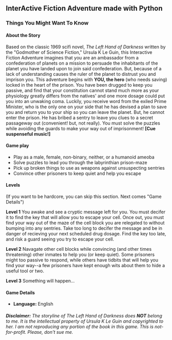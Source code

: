 ## InterActive Fiction Adventure made with Python

### Things You Might Want To Know

#### About the Story
Based on the classic 1969 scifi novel, *The Left Hand of Darkness* written by the "Godmother of Science Fiction," Ursula K Le Guin, this Interactive Fiction Adventure imagines that you are an ambassador from a confederation of planets on a mission to persuade the inhabitants of the planet you have landed upon to join said confederation.  But, because of a lack of understanding causes the ruler of the planet to distrust you and imprison you.  This adventure begins with **YOU, the hero** (who needs saving) locked in the heart of the prison.  You have been drugged to keep you passive, and find that your constitution cannot stand much more as your physiology greatly differs from the natives' and one more dosage could put you into an unwaking coma.  Luckily, you receive word from the exiled Prime Minister, who is the only one on your side that he has devised a plan to save you and return you to your ship so you can leave the planet.  But, he cannot enter the prison.  He has bribed a sentry to leave you clues to a secret passageway out (convenient! but, not really). You must solve the puzzles while avoiding the guards to make your way out of imprisonment! **[Cue suspenseful music!]**

#### Game play
* Play as a male, female, non-binary, neither, or a humanoid ameoba
* Solve puzzles to lead you through the labyrinthian prison-maze
* Pick up broken things to use as weapons against unsuspecting sentries
* Convince other prisoners to keep quiet and help you escape

#### Levels
(If you want to be hardcore, you can skip this section. Next comes "Game Details")

**Level 1**
You awake and see a cryptic message left for you. You must decifer it to find the key that will allow you to escape your cell.  Once out, you must find your way out of the maze of the cell block you are relegated to without bumping into any sentries.  Take too long to decifer the message and be in danger of recieving your next scheduled drug dosage. Find the key too late, and risk a guard seeing you try to escape your cell.

**Level 2**
Navagate other cell blocks while convincing (and other times threatening) other inmates to help you (or keep quiet).  Some prisoners might too passive to respond, while others have tidbits that will help you find your way--a few prisoners have kept enough wits about them to hide a useful tool or two.

**Level 3**
Something will happen...

#### Game Details
- **Language:** English 

###### **Disclaimer:** The storyline of *The Left Hand of Darkness* does **NOT** belong to me. It is the intellectual property of Ursula K Le Guin and copyrighted to her.  I am not reproducing any portion of the book in this game.  This is not-for-profit.  Please, don't sue me.
